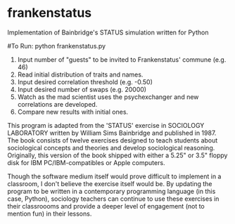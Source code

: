 # frankenstatus
 Implementation of Bainbridge's STATUS simulation written for Python

#To Run:
python frankenstatus.py

1. Input number of "guests" to be invited to Frankenstatus' commune (e.g. 46)
2. Read initial distribution of traits and names. 
3. Input desired correlation threshold (e.g. -0.50)
4. Input desired number of swaps (e.g. 20000)
5. Watch as the mad scientist uses the psychexchanger and new correlations are developed.
6. Compare new results with initial ones.

This program is adapted from the 'STATUS' exercise in SOCIOLOGY LABORATORY written by William Sims Bainbridge and published in 1987. The book consists of twelve exercises designed to teach students about sociological concepts and theories and develop sociological reasoning. Originally, this version of the book shipped with either a 5.25" or 3.5" floppy disk for IBM PC/IBM-compatibles or Apple computers. 

Though the software medium itself would prove difficult to implement in a classroom, I don't believe the exercise itself would be. By updating the program to be written in a contemporary programming language (in this case, Python), sociology teachers can continue to use these exercises in their classroooms and provide a deeper level of engagement (not to mention fun) in their lessons.
